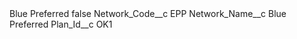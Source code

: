 <?xml version="1.0" encoding="UTF-8"?>
<CustomMetadata xmlns="http://soap.sforce.com/2006/04/metadata" xmlns:xsi="http://www.w3.org/2001/XMLSchema-instance" xmlns:xsd="http://www.w3.org/2001/XMLSchema">
    <label>Blue Preferred</label>
    <protected>false</protected>
    <values>
        <field>Network_Code__c</field>
        <value xsi:type="xsd:string">EPP</value>
    </values>
    <values>
        <field>Network_Name__c</field>
        <value xsi:type="xsd:string">Blue Preferred</value>
    </values>
    <values>
        <field>Plan_Id__c</field>
        <value xsi:type="xsd:string">OK1</value>
    </values>
</CustomMetadata>
